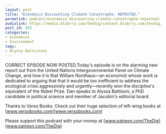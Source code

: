 ```yaml
---
layout: post
title: "Economics Discounting Climate Catastrophe. REPOSTED."
permalink: podcast/economics-discounting-climate-catastrophe-reposted/
audiolink: https://media.blubrry.com/thedig/content.blubrry.com/thedig/The_Dig_-_EP_157_-_Battistoni.mp3
post_id: 543
categories: 
- Economics
- Environment
tags: 
- Alyssa Battistoni
---
```


CORRECT EPISODE NOW POSTED.Today's episode is on the alarming new report out from the United Nations Intergovernmental Panel on Climate Change, and how it is that William Nordhaus—an economist whose work is dedicated to arguing that that it would be too inefficient to address the ecological crisis aggressively and urgently—recently won the discipline's equivalent of the Nobel Prize. Dan speaks to Alyssa Battisoni, a PhD candidate in political science and member of Jacobin's editorial board.

Thanks to Verso Books. Check out their huge selection of left-wing books at [www.versobooks.com](www.versobooks.com)

Please support this podcast with your money at [www.patreon.com/TheDig](www.patreon.com/TheDig)